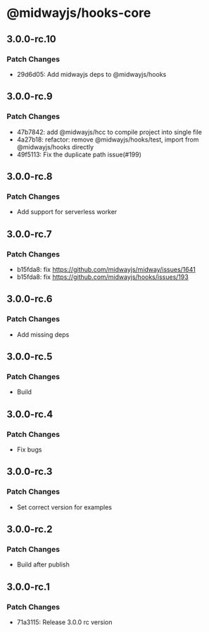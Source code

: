 # @midwayjs/hooks-core

## 3.0.0-rc.10

### Patch Changes

- 29d6d05: Add midwayjs deps to @midwayjs/hooks

## 3.0.0-rc.9

### Patch Changes

- 47b7842: add @midwayjs/hcc to compile project into single file
- 4a27b18: refactor: remove @midwayjs/hooks/test, import from @midwayjs/hooks directly
- 49f5113: Fix the duplicate path issue(#199)

## 3.0.0-rc.8

### Patch Changes

- Add support for serverless worker

## 3.0.0-rc.7

### Patch Changes

- b15fda8: fix https://github.com/midwayjs/midway/issues/1641
- b15fda8: fix https://github.com/midwayjs/hooks/issues/193

## 3.0.0-rc.6

### Patch Changes

- Add missing deps

## 3.0.0-rc.5

### Patch Changes

- Build

## 3.0.0-rc.4

### Patch Changes

- Fix bugs

## 3.0.0-rc.3

### Patch Changes

- Set correct version for examples

## 3.0.0-rc.2

### Patch Changes

- Build after publish

## 3.0.0-rc.1

### Patch Changes

- 71a3115: Release 3.0.0 rc version
